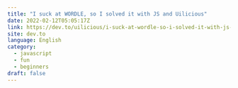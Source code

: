 ```yaml
---
title: "I suck at WORDLE, so I solved it with JS and Uilicious"
date: 2022-02-12T05:05:17Z
link: https://dev.to/uilicious/i-suck-at-wordle-so-i-solved-it-with-js-and-uilicious-4hfc?utm_medium=RSS&utm_source=news.12bit.vn
site: dev.to
language: English
category:
  - javascript
  - fun
  - beginners
draft: false
---
```

